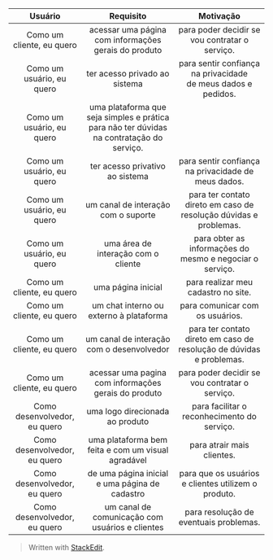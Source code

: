 | Usuário      | Requisito | Motivação     |
| :----:        |    :----:   |          :----: |
| Como um cliente, eu quero      | acessar uma página<br>com informações gerais do produto       | para poder decidir se vou contratar o serviço.   |
| Como um usuário, eu quero   | ter acesso privado ao sistema        | para sentir confiança na privacidade<br>de meus dados e pedidos.      |
| Como um usuário, eu quero   | uma plataforma que seja simples e prática para não ter dúvidas na contratação do serviço.
| Como um usuário, eu quero   | ter acesso privativo ao sistema | para sentir confiança na privacidade de meus dados.
| Como um usuário, eu quero   | um canal de interação com o suporte | para ter contato direto em caso de resolução dúvidas e problemas.
| Como um usuário, eu quero   | uma área de interação com o cliente | para obter as informações do mesmo e negociar o serviço.
| Como um cliente, eu quero   |uma página inicial  |para realizar meu cadastro no site.
| Como um cliente, eu quero   |um chat interno ou externo à plataforma | para comunicar com os usuários.
| Como um cliente, eu quero   |um canal de interação com o desenvolvedor | para ter contato direto em caso de resolução de dúvidas e problemas.
| Como um cliente, eu quero    |acessar uma pagina com informações gerais do produto | para poder decidir se vou contratar o serviço.
| Como desenvolvedor, eu quero | uma logo direcionada ao produto | para facilitar o reconhecimento do serviço.
| Como desenvolvedor, eu quero |uma plataforma bem feita e com um visual agradável | para atrair mais clientes.
| Como desenvolvedor, eu quero |de uma página inicial e uma página de cadastro | para que os usuários e clientes utilizem o produto.
| Como desenvolvedor, eu quero |um canal de comunicação com usuários e clientes | para resolução de eventuais problemas.

> Written with [StackEdit](https://stackedit.io/).
